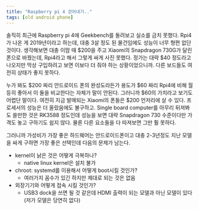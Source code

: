 ```yaml
---
title: "Raspberry pi 4 걷어내기.."
tags: [old android phone]
---
```


솔직히 최근에 Raspberry pi 4에 Geekbench를 돌려보고 실소를 금치 못했다. Rpi4가 나온 게 2019년이라고 하는데, 대충 3살 정도 된 물건임에도 성능이 너무 형편 없단 것이다. 생각해보면 대충 이맘 때 $200을 주고 Xiaomi의 Snapdragon 730G가 달린 폰으로 바꿨는데, Rpi4라고 해서 그렇게 싸게 사진 못했다. 정가는 대략 $40 정도라고 나오지만 막상 구입하려고 보면 이보다 더 줘야 하는 상황이었으니까. 다른 보드들도 여전히 상태가 좋지 못하다. 

누가 봐도 $200 짜리 안드로이드 폰의 완성도라든가 용도가 $60 짜리 Rpi4에 비해 월등히 좋아서 이 둘을 비교한다는 자체가 말이 안된다. 그러니까 $60의 가치라고 보기도 어렵단 말이다. 여전히 지금 발매되는 Xiaomi의 폰들은 $200 언저리에 살 수 있다. 프로세서의 성능은 더 올랐음에도 불구하고. Single board computer를 아무리 뒤져봐도 쓸만한 것은 RK3588 정도인데 성능을 보면 대략 Snapdragon 730 수준이다만 가격도 놓고 구하기도 쉽지 않다. 물론 다른 요소들을 다 따져보면 그만 훨 못하다.

그러니까 가성비가 가장 좋은 하드웨어는 안드로이드폰이고 대충 2-3년정도 지난 모델을 싸게 구하면 가장 좋은 선택인데 다음의 문제가 남는다.

- kernel이 낡은 것은 어떻게 극복하나?
   - native linux kernel은 설치 불가
- chroot: systemd를 이용해서 어떻게 boot시킬 것인가?
   - 여러가지 꼼수가 있긴 하지만 제대로 되는 것은 없음
- 외장기기와 어떻게 접속 시킬 것인가?
   - USB3 dock을 쓰면 될 것 같은데 HDMI 출력이 되는 모델과 아닌 모델이 있다 (저가 모델은 당연히 없다)
